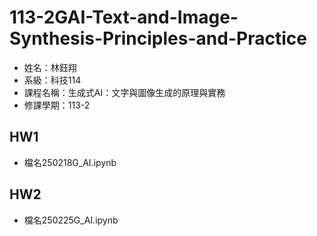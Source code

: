 # 113-2GAI-Text-and-Image-Synthesis-Principles-and-Practice
-  姓名：林鈺翔
- 系級：科技114
- 課程名稱：生成式AI：文字與圖像生成的原理與實務
- 修課學期：113-2

## HW1
- 檔名250218G_AI.ipynb

## HW2
- 檔名250225G_AI.ipynb

